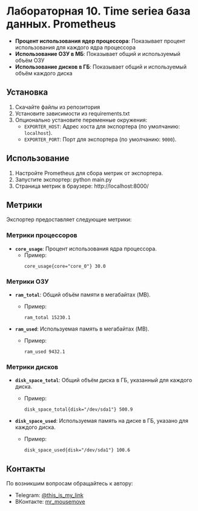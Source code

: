 # Лабораторная 10. Time seriea база данных. Prometheus

- **Процент использования ядер процессора**: Показывает процент использования для каждого ядра процессора
- **Использование ОЗУ в МБ**: Показывает общий и используемый объём ОЗУ
- **Использование дисков в ГБ**: Показывает общий и используемый объём каждого диска


## Установка

1. Скачайте файлы из репозитория
2. Установите зависимости из requirements.txt
3. Опционально установите переменные окружения:
   - `EXPORTER_HOST`: Адрес хоста для экспортера (по умолчанию: `localhost`).
   - `EXPORTER_PORT`: Порт для экспортера (по умолчанию: `9000`).

## Использование
1. Настройте Prometheus для сбора метрик от экспортера.
2. Запустите экспортер: python main.py 
3. Страница метрик в браузере: http://localhost:8000/


## Метрики

Экспортер предоставляет следующие метрики:

### Метрики процессоров
- **`core_usage`**: Процент использования ядра процессора.
  - Пример:
    ```
    core_usage{core="core_0"} 30.0
    
    ```
### Метрики ОЗУ
- **`ram_total`**: Общий объём памяти в мегабайтах (MB).
  - Пример:
    ```
    ram_total 15230.1
    ```

- **`ram_used`**: Используемая память в мегабайтах (MB).
  - Пример:
    ```
    ram_used 9432.1
    ```

### Метрики дисков
- **`disk_space_total`**: Общий объём диска в ГБ, указанный для каждого диска.
  - Пример:
    ```
    disk_space_total{disk="/dev/sda1"} 500.9
    ```

- **`disk_space_used`**: Используемая память на диске в ГБ, указано для каждого диска.
  - Пример:
    ```
    disk_space_used{disk="/dev/sda1"} 100.6
    ```
## Контакты

По возникшим вопросам обращайтесь к автору:
- Telegram: [@this_is_my_link](https://t.me/this_is_my_link)
- ВКонтакте: [mr_mousemove](https://vk.com/mr_mousemove)

